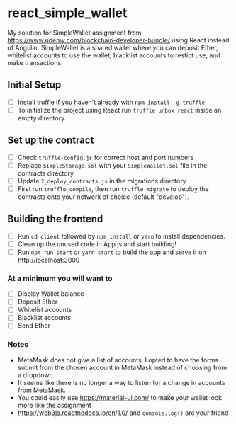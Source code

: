 # react_simple_wallet
My solution for SimpleWallet assignment from https://www.udemy.com/blockchain-developer-bundle/ using React instead of Angular. SimpleWallet is a shared wallet where you can deposit Ether, whitelist accounts to use the wallet, blacklist accounts to restict use, and make transactions.

## Initial Setup
- [ ] Install truffle if you haven't already with `npm install -g truffle`
- [ ] To initialize the project using React run `truffle unbox react` inside an empty directory.

## Set up the contract
- [ ] Check `truffle-config.js` for correct host and port numbers
- [ ] Replace `SimpleStorage.sol` with your `SimpleWallet.sol` file in the contracts directory
- [ ] Update `2_deploy_contracts.js` in the migrations directory
- [ ] First run `truffle compile`, then run `truffle migrate` to deploy the contracts onto your network of choice (default "develop").

## Building the frontend
- [ ] Run `cd client` followed by `npm install` or `yarn` to install dependencies.
- [ ] Clean up the unused code in App.js and start building! 
- [ ] Run `npm run start` or `yarn start` to build the app and serve it on http://localhost:3000

### At a minimum you will want to
- [ ] Display Wallet balance
- [ ] Deposit Ether
- [ ] Whitelist accounts
- [ ] Blacklist accounts
- [ ] Send Ether

### Notes
- MetaMask does not give a list of accounts. I opted to have the forms submit from the chosen account in MetaMask instead of choosing from a dropdown. 
- It seems like there is no longer a way to listen for a change in accounts from MetaMask.
- You could easily use https://material-ui.com/ to make your wallet look more like the assignment
- https://web3js.readthedocs.io/en/1.0/ and `console.log()` are your friend
